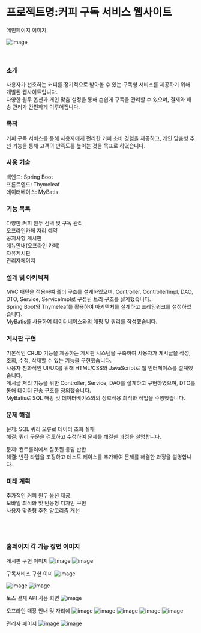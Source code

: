 

<h1> 프로젝트명:커피 구독 서비스 웹사이트 </h1>
메인페이지 이미지

![image](https://github.com/user-attachments/assets/8263f2c7-b71a-4643-ab74-87a65e26261f)

<br>
<h3>소개</h3>
    사용자가 선호하는 커피를 정기적으로 받아볼 수 있는 구독형 서비스를 제공하기 위해 개발된 웹사이트입니다. <br>
    다양한 원두 옵션과 개인 맞춤 설정을 통해 손쉽게 구독을 관리할 수 있으며, 결제와 배송 관리가 간편하게 이루어집니다.<br>

<h3>목적</h3>
  커피 구독 서비스를 통해 사용자에게 편리한 커피 소비 경험을 제공하고, 개인 맞춤형 추천 기능을 통해 고객의 만족도를 높이는 것을 목표로 하였습니다.<br>

<h3>사용 기술</h3>
  백엔드: Spring Boot<br>
  프론트엔드: Thymeleaf<br>
  데이터베이스: MyBatis<br>
  
<h3>기능 목록</h3>
  다양한 커피 원두 선택 및 구독 관리<br>
  오프라인카페 자리 예약<br>
  공지사항 게시판<br>
  메뉴안내(오프라인 카페)<br>
  자유게시판<br>
  관리자페이지<br>

<h3>설계 및 아키텍처</h3>
    MVC 패턴을 적용하여 폴더 구조를 설계하였으며, Controller, ControllerImpl, DAO, DTO, Service, ServiceImpl로 구성된 트리 구조를 설계했습니다.<br>
    Spring Boot와 Thymeleaf를 활용하여 아키텍처를 설계하고 프레임워크를 설정하였습니다.<br>
    MyBatis를 사용하여 데이터베이스와의 매핑 및 쿼리를 작성했습니다.<br>
    
  <h3>게시판 구현</h3>
    기본적인 CRUD 기능을 제공하는 게시판 시스템을 구축하여 사용자가 게시글을 작성, 조회, 수정, 삭제할 수 있는 기능을 구현했습니다.<br>
    사용자 친화적인 UI/UX를 위해 HTML/CSS와 JavaScript로 웹 인터페이스를 설계했습니다.<br>
    게시글 처리 기능을 위한 Controller, Service, DAO를 설계하고 구현하였으며, DTO를 통해 데이터 전송 구조를 정의했습니다.<br>
    MyBatis로 SQL 매핑 및 데이터베이스와의 상호작용 최적화 작업을 수행했습니다.<br>

<h3>문제 해결</h3>
  문제: SQL 쿼리 오류로 데이터 조회 실패<br>
  해결: 쿼리 구문을 검토하고 수정하여 문제를 해결한 과정을 설명합니다.<br>

  문제: 컨트롤러에서 잘못된 응답 반환<br>
  해결: 반환 타입을 조정하고 테스트 케이스를 추가하여 문제를 해결한 과정을 설명합니다.<br>

<h3>미래 계획</h3>
  추가적인 커피 원두 옵션 제공<br>
  모바일 최적화 및 반응형 디자인 구현<br>
  사용자 맞춤형 추천 알고리즘 개선<br>
  <br>
  <br>
  <br>
<h3>홈페이지 각 기능 장면 이미지</h3>

게시판 구현 이미지
![image](https://github.com/user-attachments/assets/bf5f03a7-91e8-4b30-a662-0ca8b749a7c5)
![image](https://github.com/user-attachments/assets/26f7a14e-e7bb-4478-9bfe-3e8cec61e01a)

구독서비스 구현 이미
![image](https://github.com/user-attachments/assets/556867a5-1eb6-4e23-8b7a-2f561d7a9563)

![image](https://github.com/user-attachments/assets/5be284a1-f97a-43a9-8589-6c49208398cf) 
![image](https://github.com/user-attachments/assets/842c8af5-2cb9-46e0-a1b1-bf18a9811759)

토스 결제 API 사용 화면
![image](https://github.com/user-attachments/assets/933d52de-16b8-4ac3-bab0-94238b543242)

오프라인 매장 안내 및 자리예
![image](https://github.com/user-attachments/assets/80aee281-a0ff-4774-81c1-c7448b34bc54)
![image](https://github.com/user-attachments/assets/a7d803d1-2eca-4327-9c47-5e16a5b65760)
![image](https://github.com/user-attachments/assets/d742ea1e-8cf8-43e6-a206-2d4249d5f8e2)
![image](https://github.com/user-attachments/assets/2cae3329-9958-48f7-a3d4-5d9a55b95971)
![image](https://github.com/user-attachments/assets/79f534ff-203d-490c-a583-aaadabf22cfa)

관리자 페이지
![image](https://github.com/user-attachments/assets/23448ea4-0301-489d-9a2c-23876f730164)
![image](https://github.com/user-attachments/assets/14705478-baf7-47da-abe8-fe77100a5a6e)




  





